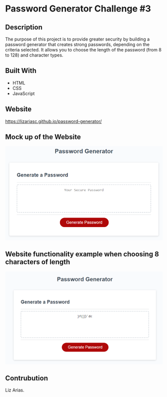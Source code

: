 # Password Generator Challenge #3

## Description
The purpose of this project is to provide greater security by building a password generator that creates strong passwords, depending on the criteria selected. It allows you to choose the length of the password (from 8 to 128) and character types. 

## Built With
- HTML
- CSS
- JavaScript

## Website
https://lizariasc.github.io/password-generator/

## Mock up of the Website
![Mock up](./Develop/assets/images/demo.png "Mock up")

## Website functionality example when choosing 8 characters of length 
![Example](./Develop/assets/images/example.png "Example") 

## Contrubution
Liz Arias.